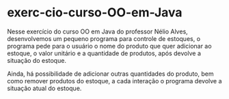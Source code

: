 # exerc-cio-curso-OO-em-Java

Nesse exercício do curso OO em Java do professor Nélio Alves, desenvolvemos um pequeno programa para controle de estoques, o programa pede para o usuário o nome do produto que quer adicionar ao estoque, o valor unitário e a quantidade de produtos, após devolve a situação do estoque.

Ainda, há possibilidade de adicionar outras quantidades do produto, bem como remover produtos do estoque, a cada interação o programa devolve a situação atual do estoque.
